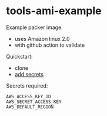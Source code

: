 # tools-ami-example

Example packer image.

- uses Amazon linux 2.0
- with github action to validate

Quickstart:

- clone
- [add secrets]

Secrets required:

```
AWS_ACCESS_KEY_ID
AWS_SECRET_ACCESS_KEY
AWS_DEFAULT_REGION
```

[add secrets]: https://help.github.com/en/github/automating-your-workflow-with-github-actions/virtual-environments-for-github-actions

